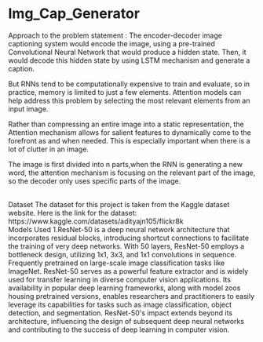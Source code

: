 # Img_Cap_Generator
Approach to the problem statement : The encoder-decoder image captioning system would encode the image, using a pre-trained Convolutional Neural Network that would produce a hidden state. Then, it would decode this hidden state by using LSTM mechanism and generate a caption.

But RNNs tend to be computationally expensive to train and evaluate, so in practice, memory is limited to just a few elements. Attention models can help address this problem by selecting the most relevant elements from an input image.

Rather than compressing an entire image into a static representation, the Attention mechanism allows for salient features to dynamically come to the forefront as and when needed. This is especially important when there is a lot of clutter in an image.

The image is first divided into n parts,when the RNN is generating a new word, the attention mechanism is focusing on the relevant part of the image, so the decoder only uses specific parts of the image.

<br>
Dataset
The dataset for this project is taken from the Kaggle dataset website. Here is the link for the dataset: https://www.kaggle.com/datasets/adityajn105/flickr8k
<br>
Models Used
1.ResNet-50 is a deep neural network architecture that incorporates residual blocks, introducing shortcut connections to facilitate the training of very deep networks.
With 50 layers, ResNet-50 employs a bottleneck design, utilizing 1x1, 3x3, and 1x1 convolutions in sequence. Frequently pretrained on large-scale image classification tasks like ImageNet.
ResNet-50 serves as a powerful feature extractor and is widely used for transfer learning in diverse computer vision applications. Its availability in popular deep learning frameworks,
along with model zoos housing pretrained versions, enables researchers and practitioners to easily leverage its capabilities for tasks such as image classification, object detection, and segmentation. ResNet-50's impact extends beyond its architecture, influencing the design of subsequent deep neural networks and contributing to the success of deep learning in computer vision.
